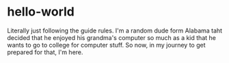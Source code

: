 # hello-world
Literally just following the guide rules.
I'm a random dude form Alabama taht decided that he enjoyed his grandma's computer so much as a kid that he wants to go to college for computer stuff. So now, in my journey to get prepared for that, I'm here.
